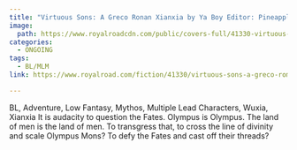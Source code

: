 ```yaml
---
title: "Virtuous Sons: A Greco Ronan Xianxia by Ya Boy Editor: Pineapple Hugs"
image:
  path: https://www.royalroadcdn.com/public/covers-full/41330-virtuous-sons-a-greco-roman-xianxia.jpg
categories:
  - ONGOING
tags:
  - BL/MLM
link: https://www.royalroad.com/fiction/41330/virtuous-sons-a-greco-roman-xianxia

---
```

BL, Adventure, Low Fantasy, Mythos, Multiple Lead Characters, Wuxia, Xianxia
It is audacity to question the Fates. Olympus is Olympus. The land of men is the land of men. To transgress that, to cross the line of divinity and scale Olympus Mons? To defy the Fates and cast off their threads?

